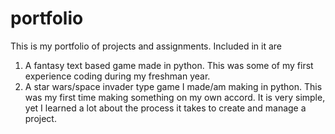 # portfolio
This is my portfolio of projects and assignments. Included in it are

1. A fantasy text based game made in python. This was some of my first experience coding during my freshman year.
2. A star wars/space invader type game I made/am making in python. This was my first time making something on my own accord. It is very simple, yet I learned a lot about the process it takes to create and manage a project.

